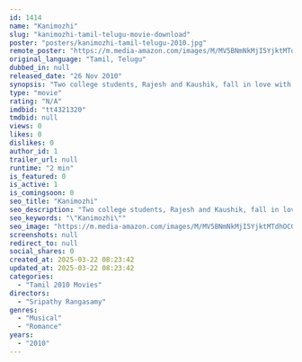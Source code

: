 ```yaml
---
id: 1414
name: "Kanimozhi"
slug: "kanimozhi-tamil-telugu-movie-download"
poster: "posters/kanimozhi-tamil-telugu-2010.jpg"
remote_poster: "https://m.media-amazon.com/images/M/MV5BNmNkMjI5YjktMTdhOC00MGU0LWFiMzQtZDExYTc2NTQyZDIxXkEyXkFqcGdeQXVyODk4ODEyMjk@._V1_SX300.jpg"
original_language: "Tamil, Telugu"
dubbed_in: null
released_date: "26 Nov 2010"
synopsis: "Two college students, Rajesh and Kaushik, fall in love with Anu. While Rajesh struggles to confess his feelings to Anu, Kaushik visits her house with his parents in the hope of winning her heart."
type: "movie"
rating: "N/A"
imdbid: "tt4321320"
tmdbid: null
views: 0
likes: 0
dislikes: 0
author_id: 1
trailer_url: null
runtime: "2 min"
is_featured: 0
is_active: 1
is_comingsoon: 0
seo_title: "Kanimozhi"
seo_description: "Two college students, Rajesh and Kaushik, fall in love with Anu. While Rajesh struggles to confess his feelings to Anu, Kaushik visits her house with his parents in the hope of winning her heart."
seo_keywords: "\"Kanimozhi\""
seo_image: "https://m.media-amazon.com/images/M/MV5BNmNkMjI5YjktMTdhOC00MGU0LWFiMzQtZDExYTc2NTQyZDIxXkEyXkFqcGdeQXVyODk4ODEyMjk@._V1_SX300.jpg"
screenshots: null
redirect_to: null
social_shares: 0
created_at: 2025-03-22 08:23:42
updated_at: 2025-03-22 08:23:42
categories:
  - "Tamil 2010 Movies"
directors:
  - "Sripathy Rangasamy"
genres:
  - "Musical"
  - "Romance"
years:
  - "2010"
---
```

